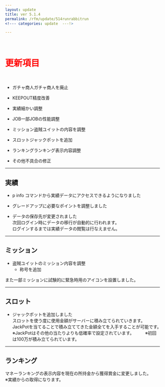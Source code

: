 ```yaml
---
layout: update
title: ver 5.1.4
permalink: /rfm/update/514runrabbitrun
<!--- categories: update  ---!> 

---
```



<br>
<h1 id="1"><font color="red">更新項目</font></h1><br>


+ <span class="green-badge">ガチャ商人</span>ガチャ商人を廃止          

+ <span class="green-badge">KEEPOUT</span>精度改善           

+ <span class="green-badge">実績</span>細かい調整        

+ <span class="green-badge">JOB</span>一部JOBの性能調整      

+ <span class="green-badge">ミッション</span>盗賊ユイットの内容を調整        
   
+ <span class="green-badge">スロット</span>ジャックポットを追加    

+ <span class="green-badge">ランキング</span>ランキング表示内容調整      

+ <span class="blue-badge">その他</span>不具合の修正  




-----------------------------------------------------  
## 実績  
  
+ p info コマンドから実績データにアクセスできるようになりました  

+ グレードアップに必要なポイントを調整しました  

+ データの保存先が変更されました  
次回ログイン時にデータの移行が自動的に行われます。  
ログインするまでは実績データの閲覧は行なえません。   

-----------------------------------------------------  
## ミッション    
  
+ 盗賊ユイットのミッション内容を調整    
  + 称号を追加  
  
  

また一部ミッションに試験的に緊急時用のアイコンを設置しました。  



-----------------------------------------------------  
## スロット    

+ ジャックポットを追加しました  
スロットを使う度に使用金額がサーバーに積み立てられていきます。　　
JackPotを当てることで積み立ててきた金額全てを入手することが可能です。　　
※JackPotはその他の当たりよりも低確率で設定されています。  　　
※初回は100万が積み立てられています。  


-----------------------------------------------------  
## ランキング      

マネーランキングの表示内容を現在の所持金から獲得賞金に変更しました。  
※実績からの取得になります。  






